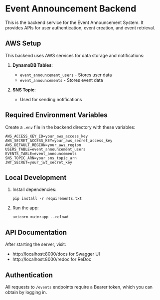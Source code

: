 # Event Announcement Backend

This is the backend service for the Event Announcement System. It provides APIs for user authentication, event creation, and event retrieval.

## AWS Setup

This backend uses AWS services for data storage and notifications:

1. **DynamoDB Tables**:
   - `event_announcement_users` - Stores user data
   - `event_announcements` - Stores event data

2. **SNS Topic**:
   - Used for sending notifications

## Required Environment Variables

Create a `.env` file in the backend directory with these variables:

```
AWS_ACCESS_KEY_ID=your_aws_access_key
AWS_SECRET_ACCESS_KEY=your_aws_secret_access_key
AWS_DEFAULT_REGION=your_aws_region
USERS_TABLE=event_announcement_users
EVENTS_TABLE=event_announcements
SNS_TOPIC_ARN=your_sns_topic_arn
JWT_SECRET=your_jwt_secret_key
```

## Local Development

1. Install dependencies:
   ```
   pip install -r requirements.txt
   ```

2. Run the app:
   ```
   uvicorn main:app --reload
   ```

## API Documentation

After starting the server, visit:
- http://localhost:8000/docs for Swagger UI
- http://localhost:8000/redoc for ReDoc

## Authentication

All requests to `/events` endpoints require a Bearer token, which you can obtain by logging in. 